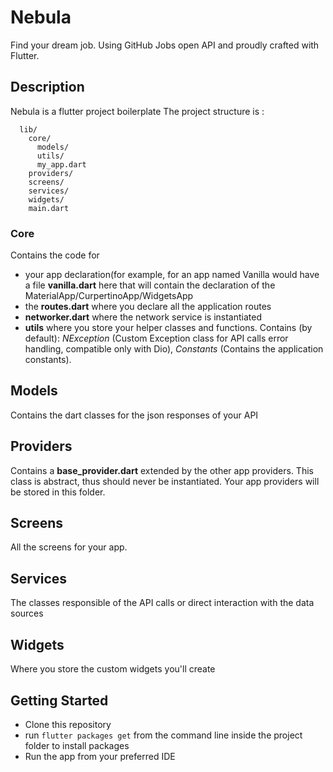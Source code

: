 # Nebula

Find your dream job. Using GitHub Jobs open API and proudly crafted with Flutter.

  
## Description
Nebula is a flutter project boilerplate
The project structure is :

```
  lib/
    core/
      models/
      utils/
      my_app.dart
    providers/
    screens/
    services/
    widgets/
    main.dart
```

### Core
Contains the code for 
- your app declaration(for example, for an app named Vanilla would have a file **vanilla.dart** here that will contain the declaration of the MaterialApp/CurpertinoApp/WidgetsApp
- the **routes.dart** 
where you declare all the application routes
- **networker.dart** 
where the network service is instantiated
- **utils** 
where you store your helper classes and functions. Contains (by default): *NException* (Custom Exception class for API calls error handling, compatible only with Dio), *Constants* (Contains the application constants).

## Models
Contains the dart classes for the json responses of your API

## Providers
Contains a **base_provider.dart** extended by the other app providers. This class is abstract, thus should never be instantiated.
Your app providers will be stored in this folder.

## Screens
All the screens for your app.

## Services
The classes responsible of the API calls or direct interaction with the data sources

## Widgets
Where you store the custom widgets you'll create

## Getting Started

- Clone this repository
- run `flutter packages get` from the command line inside the project folder to install packages
- Run the app from your preferred IDE
